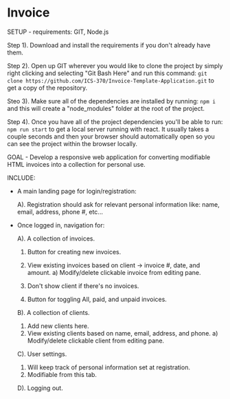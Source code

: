 # Invoice

SETUP -
  requirements: GIT, Node.js
  
  Step 1). Download and install the requirements if you don't already have them.
  
  Step 2). Open up GIT wherever you would like to clone the project by simply right clicking and selecting "Git Bash Here" and run this command: ```git clone https://github.com/ICS-370/Invoice-Template-Application.git``` to get a copy of the repository.
  
  Steo 3). Make sure all of the dependencies are installed by running: ```npm i``` and this will create a "node_modules" folder at the root of the project.
  
  Step 4). Once you have all of the project dependencies you'll be able to run: ```npm run start``` to get a local server running with react. It usually takes a couple seconds and then your browser should automatically open so you can see the project within the browser locally.


GOAL - Develop a responsive web application for converting modifiable HTML invoices into a collection for personal use.

INCLUDE:
  - A main landing page for login/registration:
 
    A). Registration should ask for relevant personal information like: name, email, address, phone #, etc...
    

  - Once logged in, navigation for:
  
    A). A collection of invoices.
      1) Button for creating new invoices.
      2) View existing invoices based on client -> invoice #, date, and amount.
        a) Modify/delete clickable invoice from editing pane.

      3) Don't show client if there's no invoices.
      4) Button for toggling All, paid, and unpaid invoices.

    B). A collection of clients.
      1) Add new clients here.        
      2) View existing clients based on name, email, address, and phone.
        a) Modify/delete clickable client from editing pane.

    C). User settings.
      1) Will keep track of personal information set at registration.
      2) Modifiable from this tab.

    D). Logging out.
